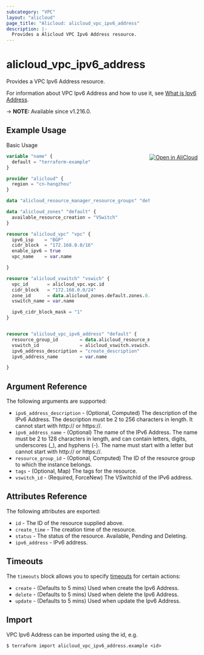 ```yaml
---
subcategory: "VPC"
layout: "alicloud"
page_title: "Alicloud: alicloud_vpc_ipv6_address"
description: |-
  Provides a Alicloud VPC Ipv6 Address resource.
---
```


# alicloud_vpc_ipv6_address

Provides a VPC Ipv6 Address resource. 

For information about VPC Ipv6 Address and how to use it, see [What is Ipv6 Address](https://next.api.alibabacloud.com/document/Vpc/2016-04-28/AllocateIpv6Address).

-> **NOTE:** Available since v1.216.0.

## Example Usage
<div class="oics-button" style="float: right;margin: 0 0 -40px 0;">
  <a href="https://api.aliyun.com/api-tools/terraform?resource=alicloud_vpc_ipv6_address&exampleId=c9582809-2e3d-7803-c6d4-a671c13f0148fcf0355d&activeTab=example&spm=docs.r.vpc_ipv6_address.0.c95828092e" target="_blank">
    <img alt="Open in AliCloud" src="https://img.alicdn.com/imgextra/i1/O1CN01hjjqXv1uYUlY56FyX_!!6000000006049-55-tps-254-36.svg" style="max-height: 44px; margin: 32px auto; max-width: 100%;">
  </a>
</div>

Basic Usage

```terraform
variable "name" {
  default = "terraform-example"
}

provider "alicloud" {
  region = "cn-hangzhou"
}

data "alicloud_resource_manager_resource_groups" "default" {}

data "alicloud_zones" "default" {
  available_resource_creation = "VSwitch"
}

resource "alicloud_vpc" "vpc" {
  ipv6_isp    = "BGP"
  cidr_block  = "172.168.0.0/16"
  enable_ipv6 = true
  vpc_name    = var.name

}

resource "alicloud_vswitch" "vswich" {
  vpc_id       = alicloud_vpc.vpc.id
  cidr_block   = "172.168.0.0/24"
  zone_id      = data.alicloud_zones.default.zones.0.id
  vswitch_name = var.name

  ipv6_cidr_block_mask = "1"
}


resource "alicloud_vpc_ipv6_address" "default" {
  resource_group_id        = data.alicloud_resource_manager_resource_groups.default.ids.0
  vswitch_id               = alicloud_vswitch.vswich.id
  ipv6_address_description = "create_description"
  ipv6_address_name        = var.name

}
```

## Argument Reference

The following arguments are supported:
* `ipv6_address_description` - (Optional, Computed) The description of the IPv6 Address. The description must be 2 to 256 characters in length. It cannot start with http:// or https://.
* `ipv6_address_name` - (Optional) The name of the IPv6 Address. The name must be 2 to 128 characters in length, and can contain letters, digits, underscores (_), and hyphens (-). The name must start with a letter but cannot start with http:// or https://.
* `resource_group_id` - (Optional, Computed) The ID of the resource group to which the instance belongs.
* `tags` - (Optional, Map) The tags for the resource.
* `vswitch_id` - (Required, ForceNew) The VSwitchId of the IPv6 address.

## Attributes Reference

The following attributes are exported:
* `id` - The ID of the resource supplied above.
* `create_time` - The creation time of the resource.
* `status` - The status of the resource.  Available, Pending and Deleting.
* `ipv6_address` - IPv6 address.

## Timeouts

The `timeouts` block allows you to specify [timeouts](https://www.terraform.io/docs/configuration-0-11/resources.html#timeouts) for certain actions:
* `create` - (Defaults to 5 mins) Used when create the Ipv6 Address.
* `delete` - (Defaults to 5 mins) Used when delete the Ipv6 Address.
* `update` - (Defaults to 5 mins) Used when update the Ipv6 Address.

## Import

VPC Ipv6 Address can be imported using the id, e.g.

```shell
$ terraform import alicloud_vpc_ipv6_address.example <id>
```
